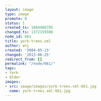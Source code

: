 ```yaml
---
layout: image
type: image
promote: 0
status: 1
created_ts: 1084406795
changed_ts: 1372159388
node_id: 661
title: york-trees.sml
author: anj
created: '2004-05-13'
changed: '2013-06-25'
redirect_from: []
permalink: "/node/661/"
tags:
- York
- Older
images:
- src: image/images/york-trees.sml-661.jpg
  name: york-trees.sml-661.jpg
---
```


